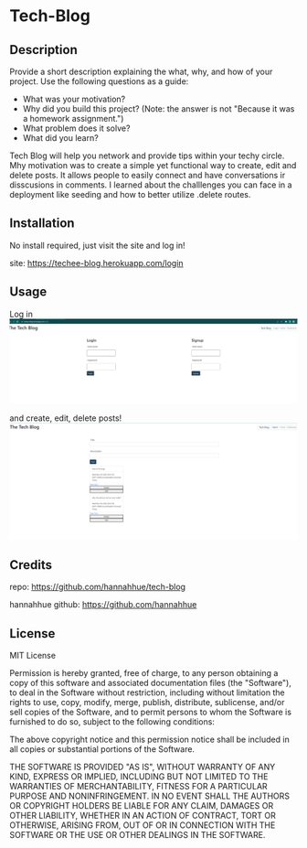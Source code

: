 # Tech-Blog

## Description

Provide a short description explaining the what, why, and how of your project. Use the following questions as a guide:

- What was your motivation?
- Why did you build this project? (Note: the answer is not "Because it was a homework assignment.")
- What problem does it solve?
- What did you learn?

Tech Blog will help you network and provide tips within your techy circle. Mhy motivation was to create a simple yet functional way to create, edit and delete posts. It allows people to easily connect and have conversations ir disscusions in comments. I learned about the challlenges you can face in a deployment like seeding and how to better utilize .delete routes.

## Installation

No install required, just visit the site and log in!

site: https://techee-blog.herokuapp.com/login

## Usage

Log in
![alt text](public/imgs/login.PNG)

and create, edit, delete posts!
![alt text](public/imgs/dash.PNG)

## Credits

repo: https://github.com/hannahhue/tech-blog

hannahhue github: https://github.com/hannahhue

## License

MIT License

Permission is hereby granted, free of charge, to any person obtaining a copy of this software and associated documentation files (the "Software"), to deal in the Software without restriction, including without limitation the rights to use, copy, modify, merge, publish, distribute, sublicense, and/or sell copies of the Software, and to permit persons to whom the Software is furnished to do so, subject to the following conditions:

The above copyright notice and this permission notice shall be included in all copies or substantial portions of the Software.

THE SOFTWARE IS PROVIDED "AS IS", WITHOUT WARRANTY OF ANY KIND, EXPRESS OR IMPLIED, INCLUDING BUT NOT LIMITED TO THE WARRANTIES OF MERCHANTABILITY, FITNESS FOR A PARTICULAR PURPOSE AND NONINFRINGEMENT. IN NO EVENT SHALL THE AUTHORS OR COPYRIGHT HOLDERS BE LIABLE FOR ANY CLAIM, DAMAGES OR OTHER LIABILITY, WHETHER IN AN ACTION OF CONTRACT, TORT OR OTHERWISE, ARISING FROM, OUT OF OR IN CONNECTION WITH THE SOFTWARE OR THE USE OR OTHER DEALINGS IN THE SOFTWARE.
